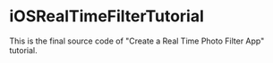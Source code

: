 # iOSRealTimeFilterTutorial
This is the final source code of "Create a Real Time Photo Filter App" tutorial.
